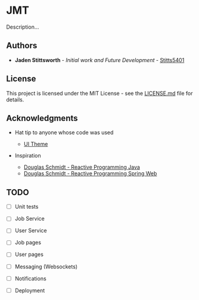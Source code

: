 # JMT

  Description...

## Authors

- **Jaden Stittsworth** - *Initial work and Future Development* - [Stitts5401](https://github.com/Stitts5401)

## License

This project is licensed under the MIT License - see the [LICENSE.md](LICENSE.md) file for details.

## Acknowledgments

- Hat tip to anyone whose code was used
  - [UI Theme](https://themes.getbootstrap.com/product/booking-multipurpose-booking-and-directory-theme/)
    
- Inspiration
  - [Douglas Schmidt - Reactive Programming Java](https://www.youtube.com/playlist?list=PLZ9NgFYEMxp6WomQBCUPnDML29LDjYNCj)
  - [Douglas Schmidt - Reactive Programming Spring Web](https://www.youtube.com/playlist?list=PLZ9NgFYEMxp5ro_KeGti_H8rudfivYK0c)
  

## TODO

- [ ] Unit tests
- [ ] Job Service
- [ ] User Service
- [ ] Job pages
- [ ] User pages
- [ ] Messaging (Websockets)
- [ ] Notifications
- [ ] Deployment
      
